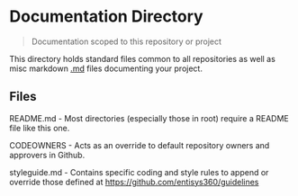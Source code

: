 # Documentation Directory
> Documentation scoped to this repository or project

This directory holds standard files common to all repositories as well as misc markdown 
[.md](https://www.markdownguide.org/cheat-sheet/) files documenting your project.

## Files

README.md - Most directories (especially those in root) require a README file like this one.

CODEOWNERS - Acts as an override to default repository owners and approvers in Github.

styleguide.md - Contains specific coding and style rules to append or override those defined at 
https://github.com/entisys360/guidelines
